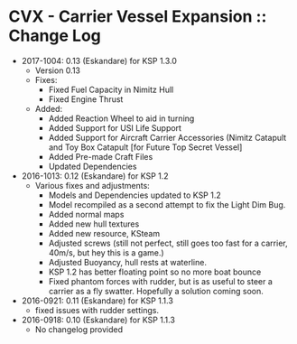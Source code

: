 # CVX - Carrier Vessel Expansion :: Change Log

* 2017-1004: 0.13 (Eskandare) for KSP 1.3.0
	+ Version 0.13
	+ Fixes:
		- Fixed Fuel Capacity in Nimitz Hull
		- Fixed Engine Thrust
	+ Added:
		- Added Reaction Wheel to aid in turning
		- Added Support for USI Life Support
		- Added Support for Aircraft Carrier Accessories (Nimitz Catapult and Toy Box Catapult [for Future Top Secret Vessel]
		- Added Pre-made Craft Files
		- Updated Dependencies
* 2016-1013: 0.12 (Eskandare) for KSP 1.2
	+ Various fixes and adjustments:
		- Models and Dependencies updated to KSP 1.2
		- Model recompiled as a second attempt to fix the Light Dim Bug.
		- Added normal maps
		- Added new hull textures
		- Added new resource, KSteam
		- Adjusted screws (still not perfect, still goes too fast for a carrier, 40m/s, but hey this is a game.)
		- Adjusted Buoyancy, hull rests at waterline.
		- KSP 1.2 has better floating point so no more boat bounce
		- Fixed phantom forces with rudder, but is as useful to steer a carrier as a fly swatter. Hopefully a solution coming soon.
* 2016-0921: 0.11 (Eskandare) for KSP 1.1.3
	+ fixed issues with rudder settings.
* 2016-0918: 0.10 (Eskandare) for KSP 1.1.3
	+ No changelog provided
